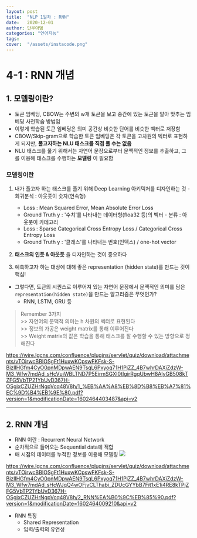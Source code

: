 ```yaml
---
layout: post
title:  "NLP 1일차 : RNN"
date:   2020-12-01 
author: 단우아범
categories: "언어지능"
tags:	
cover:  "/assets/instacode.png"
---
```


# 4-1 : RNN 개념
## 1. 모델링이란?
 - 토큰 임베딩, CBOW는 주변의 w개 토큰을 보고 중간에 있는 토근을 알아 맞추는 임베딩 사전학습 방법임
 - 이렇게 학습된 토큰 임베딩은 의미 공간상 비슷한 단어를 비슷한 벡터로 저장함
 - CBOW/Skip-gram으로 학습한 토큰 임베딩은 각 토큰을 고차원의 벡터로 표현하게 되지만, __풀고자하는 NLU 태스크를 직접 풀 수는 없음__ 
 - NLU 태스크를 풀기 위해서는 자연어 문장으로부터 문맥적인 정보를 추출하고, 그를 이용해 태스크를 수행하는 __모델링__ 이 필요함  
 
 ### 모델링이란
  1. 내가 풀고자 하는 태스크를 풀기 위해 Deep Learning 아키텍처를 디자인하는 것
    - 회귀분석 : 아웃풋이 숫자(연속형)
      - Loss : Mean Squared Error, Mean Absolute Error Loss
      - Ground Truth y : '수치'를 나타내는 데이터형(floa32 등)의 벡터
    - 분류 : 아웃풋이 카테고리
      - Loss : Sparse Categorical Cross Entropy Loss / Categorical Cross Entropy Loss
      - Ground Truth y : '클래스'를 나타내는 번호(인덱스) / one-hot vector
      
  2. __태스크의 인풋 & 아웃풋__ 을 디자인하는 것이 중요하다
  
  3. 예측하고자 하는 대상에 대해 좋은 representation (hidden state)를 만드는 것이 핵심!


  - 그렇다면, 토큰의 시퀀스로 이루어져 있는 자연어 문장에서 문맥적인 의미를 담은 `representation(hidden state)`을 만드는 알고리즘은 무엇인가?
    - RNN, LSTM, GRU 등
  
  > Remember 3가지  
    >> 자연어의 문맥적 의미는 h 차원의 벡터로 표현된다  
    >> 정보의 가공은 weight matrix를 통해 이루어진다  
    >> Weight matrix의 값은 학습을 통해 태스크를 잘 수행할 수 있는 방향으로 정해진다
 
 <https://wire.lgcns.com/confluence/plugins/servlet/quiz/download/attachments/vTOirwcBBIOSgFt1HuxwKCpswFKFsk-S-BizIlHGfm4CyO0pnMDpwAEN9TsqL6Pxyoq71H1PjZZ_4B7whrDAXiZdzW-M3_Wfw7mdAd_sHcVuiWBLTND7P5EirmSGXI0tIgirRgqUbwH8AlyGB508kTZFG5VbTP21YbUvD367H-OSgixCZUZHrNgpVcq48V8h/1_%EB%AA%A8%EB%8D%B8%EB%A7%81%EC%9D%B4%EB%9E%80.pdf?version=1&modificationDate=1602464403487&api=v2> 
 

---

## 2. RNN 개념
  - RNN 이란 : Recurrent Neural Network
  - 순차적으로 들어오는 Sequential data에 적합
  - 매 시점의 데이터를 누적한 정보를 이용해 모델링
    <img src ="https://user-images.githubusercontent.com/59005950/100698418-b86df380-33db-11eb-93c5-83215311d868.jpg">
  
  <https://wire.lgcns.com/confluence/plugins/servlet/quiz/download/attachments/vTOirwcBBIOSgFt1HuxwKCpswFKFsk-S-BizIlHGfm4CyO0pnMDpwAEN9TsqL6Pxyoq71H1PjZZ_4B7whrDAXiZdzW-M3_Wfw7mdAd_sHcWJqQ4wOFjvCLThabi_ZDUcGYYbB7Fit1xE1i4RE8kTPjZFG5VbTP21YbUvD367H-OSgixCZUZHrNgpVcq48V8h/2_RNN%EA%B0%9C%EB%85%90.pdf?version=1&modificationDate=1602464009210&api=v2>
  
  - RNN 특징
    - Shared Representation
    - 입력/출력의 유연성
  
  
